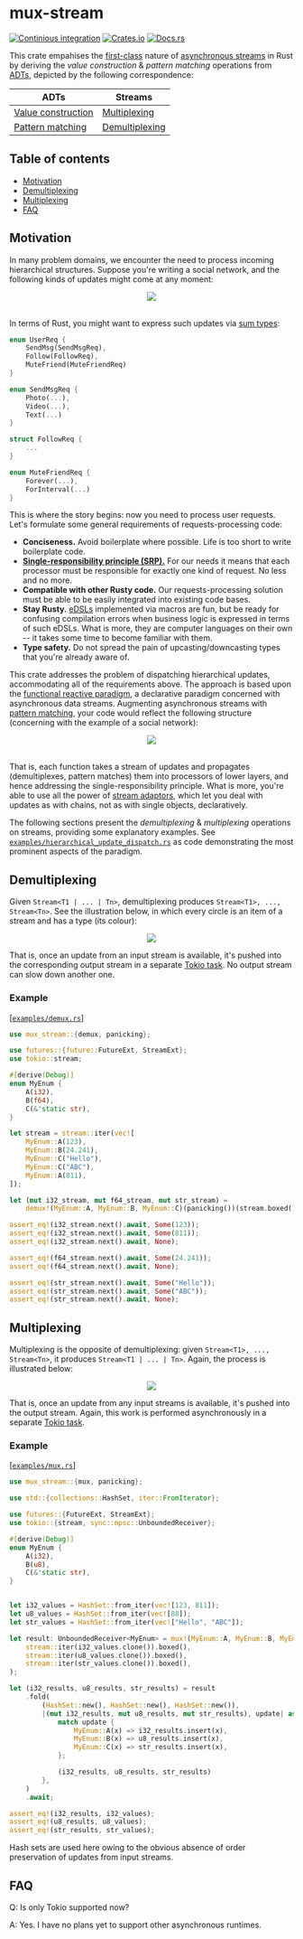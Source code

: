 # mux-stream
[![Continious integration](https://github.com/Hirrolot/mux-stream/workflows/Rust/badge.svg)](https://github.com/Hirrolot/mux-stream/actions)
[![Crates.io](https://img.shields.io/crates/v/mux-stream.svg)](https://crates.io/crates/mux-stream)
[![Docs.rs](https://docs.rs/mux-stream/badge.svg)](https://docs.rs/mux-stream)

This crate empahises the [first-class] nature of [asynchronous streams] in Rust by deriving the _value construction_ & _pattern matching_ operations from [ADTs], depicted by the following correspondence:

| ADTs | Streams |
|----------|----------|
| [Value construction] | [Multiplexing] |
| [Pattern matching] | [Demultiplexing] |

[first-class]: https://en.wikipedia.org/wiki/First-class_citizen
[asynchronous streams]: https://docs.rs/futures/latest/futures/stream/index.html
[ADTs]: https://en.wikipedia.org/wiki/Algebraic_data_type

[Value construction]: https://en.wikipedia.org/wiki/Algebraic_data_type
[Multiplexing]: https://en.wikipedia.org/wiki/Multiplexing
[Pattern matching]: https://en.wikipedia.org/wiki/Pattern_matching
[Demultiplexing]: https://en.wikipedia.org/wiki/Multiplexer#Digital_demultiplexers

## Table of contents

 - [Motivation](#motivation)
 - [Demultiplexing](#demultiplexing)
 - [Multiplexing](#multiplexing)
 - [FAQ](#faq)

## Motivation

In many problem domains, we encounter the need to process incoming hierarchical structures. Suppose you're writing a social network, and the following kinds of updates might come at any moment:

<div align="center">
    <img src="https://raw.githubusercontent.com/Hirrolot/mux-stream/master/media/UPDATE_HIERARCHY.png" />
</div>
<br>

In terms of Rust, you might want to express such updates via [sum types]:

[sum types]: https://en.wikipedia.org/wiki/Tagged_union

```rust
enum UserReq {
    SendMsg(SendMsgReq),
    Follow(FollowReq),
    MuteFriend(MuteFriendReq)
}

enum SendMsgReq {
    Photo(...),
    Video(...),
    Text(...)
}

struct FollowReq {
    ...
}

enum MuteFriendReq {
    Forever(...),
    ForInterval(...)
}
```

This is where the story begins: now you need to process user requests. Let's formulate some general requirements of requests-processing code:

 - **Conciseness.** Avoid boilerplate where possible. Life is too short to write boilerplate code.
 - [**Single-responsibility principle (SRP).**](https://en.wikipedia.org/wiki/Single-responsibility_principle) For our needs it means that each processor must be responsible for exactly one kind of request. No less and no more.
 - **Compatible with other Rusty code.** Our requests-processing solution must be able to be easily integrated into existing code bases.
 - **Stay Rusty.** [eDSLs] implemented via macros are fun, but be ready for confusing compilation errors when business logic is expressed in terms of such eDSLs. What is more, they are computer languages on their own -- it takes some time to become familiar with them.
 - **Type safety.** Do not spread the pain of upcasting/downcasting types that you're already aware of.

This crate addresses the problem of dispatching hierarchical updates, accommodating all of the requirements above. The approach is based upon the [functional reactive paradigm], a declarative paradigm concerned with asynchronous data streams. Augmenting asynchronous streams with [pattern matching], your code would reflect the following structure (concerning with the example of a social network):


[eDSLs]: https://en.wikipedia.org/wiki/Domain-specific_language
[functional reactive paradigm]: https://en.wikipedia.org/wiki/Functional_reactive_programming
[pattern matching]: https://en.wikipedia.org/wiki/Pattern_matching

<div align="center">
    <img src="https://raw.githubusercontent.com/Hirrolot/mux-stream/master/media/STREAM_UPDATE_DISPATCH_STRUCTURE.png" />
</div>
<br>

That is, each function takes a stream of updates and propagates (demultiplexes, pattern matches) them into processors of lower layers, and hence addressing the single-responsibility principle. What is more, you're able to use all the power of [stream adaptors], which let you deal with updates as with chains, not as with single objects, declaratively.

[stream adaptors]: https://docs.rs/futures/0.3.5/futures/stream/trait.StreamExt.html

The following sections present the _demultiplexing_ & _multiplexing_ operations on streams, providing some explanatory examples. See [`examples/hierarchical_update_dispatch.rs`] as code demonstrating the most prominent aspects of the paradigm.

[`examples/hierarchical_update_dispatch.rs`]: https://github.com/Hirrolot/mux-stream/blob/master/examples/hierarchical_update_dispatch.rs

## Demultiplexing

Given `Stream<T1 | ... | Tn>`, demultiplexing produces `Stream<T1>, ..., Stream<Tn>`. See the illustration below, in which every circle is an item of a stream and has a type (its colour):

<div align="center">
    <img src="https://raw.githubusercontent.com/Hirrolot/mux-stream/master/media/DEMUX.png" />
</div>

That is, once an update from an input stream is available, it's pushed into the corresponding output stream in a separate [Tokio task]. No output stream can slow down another one.

[Tokio task]: https://docs.rs/tokio/0.2.22/tokio/task/index.html

### Example

[[`examples/demux.rs`](https://github.com/Hirrolot/mux-stream/blob/master/examples/demux.rs)]
```rust
use mux_stream::{demux, panicking};

use futures::{future::FutureExt, StreamExt};
use tokio::stream;

#[derive(Debug)]
enum MyEnum {
    A(i32),
    B(f64),
    C(&'static str),
}

let stream = stream::iter(vec![
    MyEnum::A(123),
    MyEnum::B(24.241),
    MyEnum::C("Hello"),
    MyEnum::C("ABC"),
    MyEnum::A(811),
]);

let (mut i32_stream, mut f64_stream, mut str_stream) =
    demux!(MyEnum::A, MyEnum::B, MyEnum::C)(panicking())(stream.boxed());

assert_eq!(i32_stream.next().await, Some(123));
assert_eq!(i32_stream.next().await, Some(811));
assert_eq!(i32_stream.next().await, None);

assert_eq!(f64_stream.next().await, Some(24.241));
assert_eq!(f64_stream.next().await, None);

assert_eq!(str_stream.next().await, Some("Hello"));
assert_eq!(str_stream.next().await, Some("ABC"));
assert_eq!(str_stream.next().await, None);
```

## Multiplexing

Multiplexing is the opposite of demultiplexing: given `Stream<T1>, ..., Stream<Tn>`, it produces `Stream<T1 | ... | Tn>`. Again, the process is illustrated below:

<div align="center">
    <img src="https://raw.githubusercontent.com/Hirrolot/mux-stream/master/media/MUX.png" />
</div>

That is, once an update from any input streams is available, it's pushed into the output stream. Again, this work is performed asynchronously in a separate [Tokio task].

### Example

[[`examples/mux.rs`](https://github.com/Hirrolot/mux-stream/blob/master/examples/mux.rs)]
```rust
use mux_stream::{mux, panicking};

use std::{collections::HashSet, iter::FromIterator};

use futures::{FutureExt, StreamExt};
use tokio::{stream, sync::mpsc::UnboundedReceiver};

#[derive(Debug)]
enum MyEnum {
    A(i32),
    B(u8),
    C(&'static str),
}


let i32_values = HashSet::from_iter(vec![123, 811]);
let u8_values = HashSet::from_iter(vec![88]);
let str_values = HashSet::from_iter(vec!["Hello", "ABC"]);

let result: UnboundedReceiver<MyEnum> = mux!(MyEnum::A, MyEnum::B, MyEnum::C)(panicking())(
    stream::iter(i32_values.clone()).boxed(),
    stream::iter(u8_values.clone()).boxed(),
    stream::iter(str_values.clone()).boxed(),
);

let (i32_results, u8_results, str_results) = result
    .fold(
        (HashSet::new(), HashSet::new(), HashSet::new()),
        |(mut i32_results, mut u8_results, mut str_results), update| async move {
            match update {
                MyEnum::A(x) => i32_results.insert(x),
                MyEnum::B(x) => u8_results.insert(x),
                MyEnum::C(x) => str_results.insert(x),
            };

            (i32_results, u8_results, str_results)
        },
    )
    .await;

assert_eq!(i32_results, i32_values);
assert_eq!(u8_results, u8_values);
assert_eq!(str_results, str_values);
```

Hash sets are used here owing to the obvious absence of order preservation of updates from input streams.

## FAQ

Q: Is only Tokio supported now?

A: Yes. I have no plans yet to support other asynchronous runtimes.
